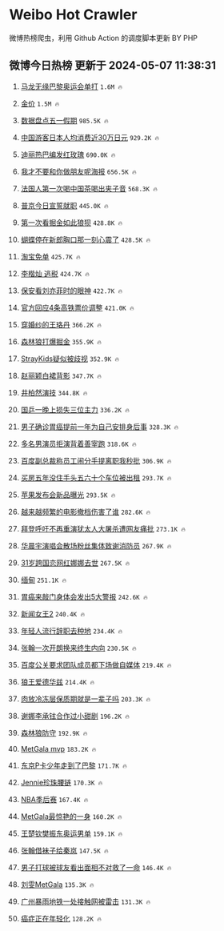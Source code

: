 # Weibo Hot Crawler 



微博热榜爬虫，利用 Github Action 的调度脚本更新 BY PHP 


## 微博今日热榜 更新于 2024-05-07 11:38:31 
1. [马龙无缘巴黎奥运会单打](https://s.weibo.com/weibo?q=%23%E9%A9%AC%E9%BE%99%E6%97%A0%E7%BC%98%E5%B7%B4%E9%BB%8E%E5%A5%A5%E8%BF%90%E4%BC%9A%E5%8D%95%E6%89%93%23&t=31&band_rank=1&Refer=top) `1.6M 🔥` 

1. [金价](https://s.weibo.com/weibo?q=%E9%87%91%E4%BB%B7&t=31&band_rank=2&Refer=top) `1.5M 🔥` 

1. [数据盘点五一假期](https://s.weibo.com/weibo?q=%23%E6%95%B0%E6%8D%AE%E7%9B%98%E7%82%B9%E4%BA%94%E4%B8%80%E5%81%87%E6%9C%9F%23&t=31&band_rank=3&Refer=top) `985.5K 🔥` 

1. [中国游客日本人均消费近30万日元](https://s.weibo.com/weibo?q=%23%E4%B8%AD%E5%9B%BD%E6%B8%B8%E5%AE%A2%E6%97%A5%E6%9C%AC%E4%BA%BA%E5%9D%87%E6%B6%88%E8%B4%B9%E8%BF%9130%E4%B8%87%E6%97%A5%E5%85%83%23&t=31&band_rank=4&Refer=top) `929.2K 🔥` 

1. [迪丽热巴编发红玫瑰](https://s.weibo.com/weibo?q=%23%E8%BF%AA%E4%B8%BD%E7%83%AD%E5%B7%B4%E7%BC%96%E5%8F%91%E7%BA%A2%E7%8E%AB%E7%91%B0%23&t=31&band_rank=5&Refer=top) `690.0K 🔥` 

1. [我才不要和你做朋友呢海报](https://s.weibo.com/weibo?q=%E6%88%91%E6%89%8D%E4%B8%8D%E8%A6%81%E5%92%8C%E4%BD%A0%E5%81%9A%E6%9C%8B%E5%8F%8B%E5%91%A2%E6%B5%B7%E6%8A%A5&t=31&band_rank=6&Refer=top) `656.5K 🔥` 

1. [法国人第一次喝中国茶喝出夹子音](https://s.weibo.com/weibo?q=%23%E6%B3%95%E5%9B%BD%E4%BA%BA%E7%AC%AC%E4%B8%80%E6%AC%A1%E5%96%9D%E4%B8%AD%E5%9B%BD%E8%8C%B6%E5%96%9D%E5%87%BA%E5%A4%B9%E5%AD%90%E9%9F%B3%23&t=31&band_rank=7&Refer=top) `568.3K 🔥` 

1. [普京今日宣誓就职](https://s.weibo.com/weibo?q=%23%E6%99%AE%E4%BA%AC%E4%BB%8A%E6%97%A5%E5%AE%A3%E8%AA%93%E5%B0%B1%E8%81%8C%23&t=31&band_rank=8&Refer=top) `445.0K 🔥` 

1. [第一次看掘金如此狼狈](https://s.weibo.com/weibo?q=%E7%AC%AC%E4%B8%80%E6%AC%A1%E7%9C%8B%E6%8E%98%E9%87%91%E5%A6%82%E6%AD%A4%E7%8B%BC%E7%8B%88&t=31&band_rank=9&Refer=top) `428.8K 🔥` 

1. [蝴蝶停在新郎胸口那一刻心震了](https://s.weibo.com/weibo?q=%23%E8%9D%B4%E8%9D%B6%E5%81%9C%E5%9C%A8%E6%96%B0%E9%83%8E%E8%83%B8%E5%8F%A3%E9%82%A3%E4%B8%80%E5%88%BB%E5%BF%83%E9%9C%87%E4%BA%86%23&t=31&band_rank=10&Refer=top) `428.5K 🔥` 

1. [淘宝免单](https://s.weibo.com/weibo?q=%E6%B7%98%E5%AE%9D%E5%85%8D%E5%8D%95&t=31&band_rank=11&Refer=top) `425.7K 🔥` 

1. [李楷灿 逃税](https://s.weibo.com/weibo?q=%E6%9D%8E%E6%A5%B7%E7%81%BF%20%E9%80%83%E7%A8%8E&t=31&band_rank=12&Refer=top) `424.7K 🔥` 

1. [保安看刘亦菲时的眼神](https://s.weibo.com/weibo?q=%23%E4%BF%9D%E5%AE%89%E7%9C%8B%E5%88%98%E4%BA%A6%E8%8F%B2%E6%97%B6%E7%9A%84%E7%9C%BC%E7%A5%9E%23&t=31&band_rank=13&Refer=top) `422.7K 🔥` 

1. [官方回应4条高铁票价调整](https://s.weibo.com/weibo?q=%23%E5%AE%98%E6%96%B9%E5%9B%9E%E5%BA%944%E6%9D%A1%E9%AB%98%E9%93%81%E7%A5%A8%E4%BB%B7%E8%B0%83%E6%95%B4%23&t=31&band_rank=14&Refer=top) `421.0K 🔥` 

1. [穿婚纱的王珞丹](https://s.weibo.com/weibo?q=%23%E7%A9%BF%E5%A9%9A%E7%BA%B1%E7%9A%84%E7%8E%8B%E7%8F%9E%E4%B8%B9%23&t=31&band_rank=15&Refer=top) `366.2K 🔥` 

1. [森林狼打爆掘金](https://s.weibo.com/weibo?q=%23%E6%A3%AE%E6%9E%97%E7%8B%BC%E6%89%93%E7%88%86%E6%8E%98%E9%87%91%23&t=31&band_rank=16&Refer=top) `355.9K 🔥` 

1. [StrayKids疑似被歧视](https://s.weibo.com/weibo?q=StrayKids%E7%96%91%E4%BC%BC%E8%A2%AB%E6%AD%A7%E8%A7%86&t=31&band_rank=17&Refer=top) `352.9K 🔥` 

1. [赵丽颖白裙背影](https://s.weibo.com/weibo?q=%23%E8%B5%B5%E4%B8%BD%E9%A2%96%E7%99%BD%E8%A3%99%E8%83%8C%E5%BD%B1%23&t=31&band_rank=18&Refer=top) `347.7K 🔥` 

1. [井柏然演技](https://s.weibo.com/weibo?q=%E4%BA%95%E6%9F%8F%E7%84%B6%E6%BC%94%E6%8A%80&t=31&band_rank=19&Refer=top) `344.8K 🔥` 

1. [国乒一晚上损失三位主力](https://s.weibo.com/weibo?q=%23%E5%9B%BD%E4%B9%92%E4%B8%80%E6%99%9A%E4%B8%8A%E6%8D%9F%E5%A4%B1%E4%B8%89%E4%BD%8D%E4%B8%BB%E5%8A%9B%23&t=31&band_rank=20&Refer=top) `336.2K 🔥` 

1. [男子确诊胃癌提前一年为自己安排身后事](https://s.weibo.com/weibo?q=%23%E7%94%B7%E5%AD%90%E7%A1%AE%E8%AF%8A%E8%83%83%E7%99%8C%E6%8F%90%E5%89%8D%E4%B8%80%E5%B9%B4%E4%B8%BA%E8%87%AA%E5%B7%B1%E5%AE%89%E6%8E%92%E8%BA%AB%E5%90%8E%E4%BA%8B%23&t=31&band_rank=21&Refer=top) `328.3K 🔥` 

1. [多名男演员拒演背着善宰跑](https://s.weibo.com/weibo?q=%23%E5%A4%9A%E5%90%8D%E7%94%B7%E6%BC%94%E5%91%98%E6%8B%92%E6%BC%94%E8%83%8C%E7%9D%80%E5%96%84%E5%AE%B0%E8%B7%91%23&t=31&band_rank=22&Refer=top) `318.6K 🔥` 

1. [百度副总裁称员工闹分手提离职我秒批](https://s.weibo.com/weibo?q=%23%E7%99%BE%E5%BA%A6%E5%89%AF%E6%80%BB%E8%A3%81%E7%A7%B0%E5%91%98%E5%B7%A5%E9%97%B9%E5%88%86%E6%89%8B%E6%8F%90%E7%A6%BB%E8%81%8C%E6%88%91%E7%A7%92%E6%89%B9%23&t=31&band_rank=23&Refer=top) `306.9K 🔥` 

1. [买房五年没住手头五六十个车位被出租](https://s.weibo.com/weibo?q=%23%E4%B9%B0%E6%88%BF%E4%BA%94%E5%B9%B4%E6%B2%A1%E4%BD%8F%E6%89%8B%E5%A4%B4%E4%BA%94%E5%85%AD%E5%8D%81%E4%B8%AA%E8%BD%A6%E4%BD%8D%E8%A2%AB%E5%87%BA%E7%A7%9F%23&t=31&band_rank=24&Refer=top) `293.7K 🔥` 

1. [苹果发布会新品曝光](https://s.weibo.com/weibo?q=%23%E8%8B%B9%E6%9E%9C%E5%8F%91%E5%B8%83%E4%BC%9A%E6%96%B0%E5%93%81%E6%9B%9D%E5%85%89%23&t=31&band_rank=25&Refer=top) `293.5K 🔥` 

1. [越来越频繁的电影撤档伤害了谁](https://s.weibo.com/weibo?q=%23%E8%B6%8A%E6%9D%A5%E8%B6%8A%E9%A2%91%E7%B9%81%E7%9A%84%E7%94%B5%E5%BD%B1%E6%92%A4%E6%A1%A3%E4%BC%A4%E5%AE%B3%E4%BA%86%E8%B0%81%23&t=31&band_rank=26&Refer=top) `282.6K 🔥` 

1. [拜登呼吁不再重演犹太人大屠杀遭网友痛批](https://s.weibo.com/weibo?q=%23%E6%8B%9C%E7%99%BB%E5%91%BC%E5%90%81%E4%B8%8D%E5%86%8D%E9%87%8D%E6%BC%94%E7%8A%B9%E5%A4%AA%E4%BA%BA%E5%A4%A7%E5%B1%A0%E6%9D%80%E9%81%AD%E7%BD%91%E5%8F%8B%E7%97%9B%E6%89%B9%23&t=31&band_rank=27&Refer=top) `273.1K 🔥` 

1. [华晨宇演唱会散场粉丝集体致谢消防员](https://s.weibo.com/weibo?q=%23%E5%8D%8E%E6%99%A8%E5%AE%87%E6%BC%94%E5%94%B1%E4%BC%9A%E6%95%A3%E5%9C%BA%E7%B2%89%E4%B8%9D%E9%9B%86%E4%BD%93%E8%87%B4%E8%B0%A2%E6%B6%88%E9%98%B2%E5%91%98%23&t=31&band_rank=28&Refer=top) `267.9K 🔥` 

1. [31岁跨国恋网红娜娜去世](https://s.weibo.com/weibo?q=%2331%E5%B2%81%E8%B7%A8%E5%9B%BD%E6%81%8B%E7%BD%91%E7%BA%A2%E5%A8%9C%E5%A8%9C%E5%8E%BB%E4%B8%96%23&t=31&band_rank=29&Refer=top) `267.5K 🔥` 

1. [缅甸](https://s.weibo.com/weibo?q=%E7%BC%85%E7%94%B8&t=31&band_rank=30&Refer=top) `251.1K 🔥` 

1. [胃癌来敲门身体会发出5大警报](https://s.weibo.com/weibo?q=%23%E8%83%83%E7%99%8C%E6%9D%A5%E6%95%B2%E9%97%A8%E8%BA%AB%E4%BD%93%E4%BC%9A%E5%8F%91%E5%87%BA5%E5%A4%A7%E8%AD%A6%E6%8A%A5%23&t=31&band_rank=31&Refer=top) `242.6K 🔥` 

1. [新闻女王2](https://s.weibo.com/weibo?q=%E6%96%B0%E9%97%BB%E5%A5%B3%E7%8E%8B2&t=31&band_rank=32&Refer=top) `240.4K 🔥` 

1. [年轻人流行辞职去种地](https://s.weibo.com/weibo?q=%23%E5%B9%B4%E8%BD%BB%E4%BA%BA%E6%B5%81%E8%A1%8C%E8%BE%9E%E8%81%8C%E5%8E%BB%E7%A7%8D%E5%9C%B0%23&t=31&band_rank=33&Refer=top) `234.4K 🔥` 

1. [张翰一次开朗换来终生内向](https://s.weibo.com/weibo?q=%23%E5%BC%A0%E7%BF%B0%E4%B8%80%E6%AC%A1%E5%BC%80%E6%9C%97%E6%8D%A2%E6%9D%A5%E7%BB%88%E7%94%9F%E5%86%85%E5%90%91%23&t=31&band_rank=34&Refer=top) `230.5K 🔥` 

1. [百度公关要求团队成员都下场做自媒体](https://s.weibo.com/weibo?q=%23%E7%99%BE%E5%BA%A6%E5%85%AC%E5%85%B3%E8%A6%81%E6%B1%82%E5%9B%A2%E9%98%9F%E6%88%90%E5%91%98%E9%83%BD%E4%B8%8B%E5%9C%BA%E5%81%9A%E8%87%AA%E5%AA%92%E4%BD%93%23&t=31&band_rank=35&Refer=top) `219.4K 🔥` 

1. [狼王爱德华兹](https://s.weibo.com/weibo?q=%E7%8B%BC%E7%8E%8B%E7%88%B1%E5%BE%B7%E5%8D%8E%E5%85%B9&t=31&band_rank=36&Refer=top) `214.4K 🔥` 

1. [肉放冷冻层保质期就是一辈子吗](https://s.weibo.com/weibo?q=%23%E8%82%89%E6%94%BE%E5%86%B7%E5%86%BB%E5%B1%82%E4%BF%9D%E8%B4%A8%E6%9C%9F%E5%B0%B1%E6%98%AF%E4%B8%80%E8%BE%88%E5%AD%90%E5%90%97%23&t=31&band_rank=37&Refer=top) `203.3K 🔥` 

1. [谢娜李承铉合作过小甜剧](https://s.weibo.com/weibo?q=%23%E8%B0%A2%E5%A8%9C%E6%9D%8E%E6%89%BF%E9%93%89%E5%90%88%E4%BD%9C%E8%BF%87%E5%B0%8F%E7%94%9C%E5%89%A7%23&t=31&band_rank=38&Refer=top) `196.2K 🔥` 

1. [森林狼防守](https://s.weibo.com/weibo?q=%23%E6%A3%AE%E6%9E%97%E7%8B%BC%E9%98%B2%E5%AE%88%23&t=31&band_rank=39&Refer=top) `192.9K 🔥` 

1. [MetGala mvp](https://s.weibo.com/weibo?q=MetGala%20mvp&t=31&band_rank=40&Refer=top) `183.2K 🔥` 

1. [东京P卡少年走到了巴黎](https://s.weibo.com/weibo?q=%E4%B8%9C%E4%BA%ACP%E5%8D%A1%E5%B0%91%E5%B9%B4%E8%B5%B0%E5%88%B0%E4%BA%86%E5%B7%B4%E9%BB%8E&t=31&band_rank=41&Refer=top) `171.7K 🔥` 

1. [Jennie珍珠腰链](https://s.weibo.com/weibo?q=%23Jennie%E7%8F%8D%E7%8F%A0%E8%85%B0%E9%93%BE%23&t=31&band_rank=42&Refer=top) `170.3K 🔥` 

1. [NBA季后赛](https://s.weibo.com/weibo?q=NBA%E5%AD%A3%E5%90%8E%E8%B5%9B&t=31&band_rank=43&Refer=top) `167.4K 🔥` 

1. [MetGala最惊艳的一身](https://s.weibo.com/weibo?q=MetGala%E6%9C%80%E6%83%8A%E8%89%B3%E7%9A%84%E4%B8%80%E8%BA%AB&t=31&band_rank=44&Refer=top) `160.2K 🔥` 

1. [王楚钦樊振东奥运男单](https://s.weibo.com/weibo?q=%23%E7%8E%8B%E6%A5%9A%E9%92%A6%E6%A8%8A%E6%8C%AF%E4%B8%9C%E5%A5%A5%E8%BF%90%E7%94%B7%E5%8D%95%23&t=31&band_rank=45&Refer=top) `159.1K 🔥` 

1. [张翰借袜子给秦岚](https://s.weibo.com/weibo?q=%23%E5%BC%A0%E7%BF%B0%E5%80%9F%E8%A2%9C%E5%AD%90%E7%BB%99%E7%A7%A6%E5%B2%9A%23&t=31&band_rank=46&Refer=top) `147.5K 🔥` 

1. [男子打球被球友看出面相不对救了一命](https://s.weibo.com/weibo?q=%23%E7%94%B7%E5%AD%90%E6%89%93%E7%90%83%E8%A2%AB%E7%90%83%E5%8F%8B%E7%9C%8B%E5%87%BA%E9%9D%A2%E7%9B%B8%E4%B8%8D%E5%AF%B9%E6%95%91%E4%BA%86%E4%B8%80%E5%91%BD%23&t=31&band_rank=47&Refer=top) `146.4K 🔥` 

1. [刘雯MetGala](https://s.weibo.com/weibo?q=%E5%88%98%E9%9B%AFMetGala&t=31&band_rank=48&Refer=top) `135.3K 🔥` 

1. [广州暴雨地铁一处接触网被雷击](https://s.weibo.com/weibo?q=%23%E5%B9%BF%E5%B7%9E%E6%9A%B4%E9%9B%A8%E5%9C%B0%E9%93%81%E4%B8%80%E5%A4%84%E6%8E%A5%E8%A7%A6%E7%BD%91%E8%A2%AB%E9%9B%B7%E5%87%BB%23&t=31&band_rank=49&Refer=top) `131.3K 🔥` 

1. [癌症正在年轻化](https://s.weibo.com/weibo?q=%23%E7%99%8C%E7%97%87%E6%AD%A3%E5%9C%A8%E5%B9%B4%E8%BD%BB%E5%8C%96%23&t=31&band_rank=50&Refer=top) `128.2K 🔥` 

